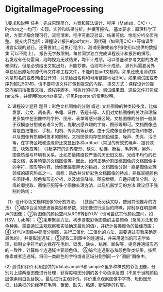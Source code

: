 # DigitalImageProcessing

1.要求和说明
任务：完成原理简介、方案和算法设计、程序（Matlab、C/C++、Python之一均可）实现、实验和结果分析，并撰写报告。
基本要求：原理科学正确，方案详细合理可行，流程清晰、程序可重现验证、结果可信、性能分析全面完整。
提交内容包括：课程设计报告的pdf文档、源代码（如果用C/C++等编译型语言实现的题目，还需要附上可执行程序）、测试图像或者序列(使用以提供的数据集 可以不附上）。
 报告无字数限制。每位同学独立完成课程设计和报告的撰写。若发现有任何雷同，则均视为无效结果，均不计成绩。可以借鉴和参考文献的方法和例程，但是必须给出文献出处，不能抄袭，否则均不计成绩。
源代码需要另外单独给出原始的源代码文件和工程文件，不能附在pdf文档内。如果还使用测试序列是知名的或者网络公开的，只须给出名称和可用链接地址即可。如果测试图或者序列超过50MB，请不要将该文件打包到提交的内容。
提交方式：课程设计的提交内容包括报告文档、源程序脚本、可执行的程序、测试结果图，这些文件打包成rar文件，并使用Reporter提交，详见Reporter的使用说明。

2. 课程设计题目
   题目：彩色文档图像的分割
   概述: 文档图像的种类较多度，比如发票、公文、调查表、书籍、证件、答题卡等。人们对文档图像的关注和理解更多集中在图像中的字符、图形、表单等感兴趣区域。文档图像的分割一般属于双模态分割或者语义分割，提取出感兴趣的字符、图形等即可。文档图像通常是由扫描仪、手机、相机、传真机等获取。由于受成像设备的性能和参数，以及图像有损编码技术的限制，文档图像内存在颜色偏差、噪声、失真、污渍等，在字符区域和边缘带还突显出多种artifact（常见的有蚊式噪声、振铃效应、块效应等），引起字符的边界变形、缺失、粘连、断裂、毛刺等。另外，图像质量与环境有关系，比如质量降级较严重的历史旧文档，光线不均匀的扫描文档，各类畸变的文档图像等。因此，如何正确分割压缩图像的文档图像中的字符、图形等内容，始终面临着巨大的挑战，文档图像分割一直是图像处理领域的研究热点之一。
   目标：熟悉并分析彩色文档图像的特点，熟练掌握颜色空间转换、颜色和形态分析，以及滤波降噪、图像增强、自适应阈值分割、边缘轮廓提取、图像匹配等多个图像处理方法，以及机器学习的方法
   建议但不强制的路线：

（1）设计彩色文档样图像的分割方法。
（鼓励广泛阅读文献，使用其他推荐的方法）
①选择合适的滤波器类型和参数，对图像进行适当的降噪，抑制存在明显噪声的图像；
②将图像的颜色空间从RGB转到YUV（也可尝试其他颜色空间，如HSV、Lab等）；
③采用聚类方法，初步提取彩色图像的主要颜色（聚类方法和颜色种类，需要通过主观观察和实验确定最优的值），并统计每类颜色的最佳范围；
④ 对YUV图像中亮度分量图，进行二值化（二值化的方法，需要通过实验来确定最优的），并提取连通域；
⑤提取二制图中的连通域，并采用适当的形态学处理，抑制文字符号的边缘存在毛刺、锯齿、缺失、粘连、断裂等，提高连通域形态的一致性，计算每个连通域主要颜色值。
⑥综合连通形态和颜色聚类结果，按照像素或者连通域，将同一类颜色的字符或者区域分割到同一个“图层”图像中。

 (2) 测试和评价
利用提供的\data\sample1和sample2里多种样式的彩色图像，分别对上述两组图像进行处理，获得每幅图分割的各个彩色涂层图（不属于当前颜色层像素用白色替换）。最后进行主观评价。评价重点观察图像中字符、矩形图形框、线条框的边缘存在毛刺、锯齿、缺失、粘连、断裂等的程度。
